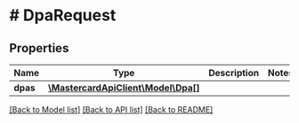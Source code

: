 # # DpaRequest

## Properties

Name | Type | Description | Notes
------------ | ------------- | ------------- | -------------
**dpas** | [**\MastercardApiClient\Model\Dpa[]**](Dpa.md) |  |

[[Back to Model list]](../../README.md#models) [[Back to API list]](../../README.md#endpoints) [[Back to README]](../../README.md)
